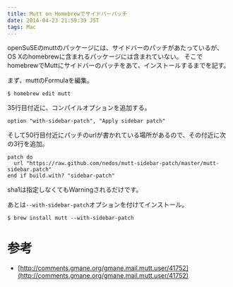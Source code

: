 ```yaml
---
title: Mutt on Homebrewでサイドバーパッチ
date: 2014-04-23 21:59:39 JST
tags: Mac
---
```


openSuSEのmuttのパッケージには、サイドバーのパッチがあたっているが、OS Xのhomebrewに含まれるパッケージには含まれていない。
そこでhomebrewでMuttにサイドバーのパッチをあて、インストールするまでを記す。

まず、muttのFormulaを編集。

```
$ homebrew edit mutt
```

35行目付近に、コンパイルオプションを追加する。

```
option "with-sidebar-patch", "Apply sidebar patch"
```

そして50行目付近にパッチのurlが書かれている場所があるので、その付近に次の3行を追加。

```
patch do
  url "https://raw.github.com/nedos/mutt-sidebar-patch/master/mutt-sidebar.patch"
end if build.with? "sidebar-patch"
```

sha1は指定しなくてもWarningされるだけです。

あとは`--with-sidebar-patch`オプションを付けてインストール。

```
$ brew install mutt --with-sidebar-patch
```

# 参考

- [http://comments.gmane.org/gmane.mail.mutt.user/41752](http://comments.gmane.org/gmane.mail.mutt.user/41752)

